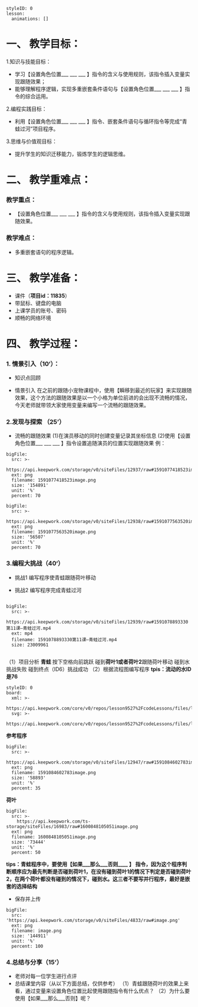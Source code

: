   
<style>
  .markdown-body hr {
    height: 1px;
  }
</style>





```@Lesson
styleID: 0
lesson:
  animations: []

```


# **一、	教学目标：**
1.知识与技能目标：
* 学习【设置角色位置___ ___ ___ 】指令的含义与使用规则，该指令插入变量实现跟随效果；
* 能够理解程序逻辑，实现多重嵌套条件语句与【设置角色位置___ ___ ___ 】指令的综合运用。

2.编程实践目标：
* 利用【设置角色位置___ ___ ___ 】指令、嵌套条件语句与循环指令等完成“青蛙过河”项目程序。

3.思维与价值观目标：
* 提升学生的知识迁移能力，锻炼学生的逻辑思维。

# **二、	教学重难点：**

### 教学重点：
* 【设置角色位置___ ___ ___ 】指令的含义与使用规则，该指令插入变量实现跟随效果。
### 教学难点：
* 多重嵌套语句的程序逻辑。

# **三、	教学准备：**
* 课件（**项目id：11835**）
* 带鼠标、键盘的电脑
* 上课学员的账号、密码
* 顺畅的网络环境



# **四、	教学过程：**
### **1.	情景引入（10‘）：**
* 知识点回顾
  
 * 情景引入
   在之前的跟随小宠物课程中，使用【瞬移到最近的玩家】来实现跟随效果，这个方法的跟随效果是以一个小格为单位前进的会出现不流畅的情况，今天老师就带领大家使用变量来编写一个流畅的跟随效果。

### **2.发现与探索	（25’）**
* 流畅的跟随效果
  (1)在演员移动的同时创建变量记录其坐标信息
  (2)使用【设置角色位置___ ___ ___ 】指令设置追随演员的位置实现跟随效果
  例：
  
 
```@BigFile
bigFile:
  src: >-
    https://api.keepwork.com/storage/v0/siteFiles/12937/raw#1591077418523image.png
  ext: png
  filename: 1591077418523image.png
  size: '154891'
  unit: '%'
  percent: 70

```

```@BigFile
bigFile:
  src: >-
    https://api.keepwork.com/storage/v0/siteFiles/12938/raw#1591077563520image.png
  ext: png
  filename: 1591077563520image.png
  size: '56507'
  unit: '%'
  percent: 70

```


### **3.编程大挑战（40‘）**
 
* 挑战1
   编写程序使青蛙跟随荷叶移动
   
  


* 挑战2
  编写程序完成青蛙过河
  
 
```@BigFile

bigFile:
  src: >-
    https://api.keepwork.com/storage/v0/siteFiles/12939/raw#1591078893330第11课—青蛙过河.mp4
  ext: mp4
  filename: 1591078893330第11课—青蛙过河.mp4
  size: 23009961
          
```
（1）项目分析
   **青蛙**
    按下空格向前跳跃
    碰到**荷叶1或者荷叶2**跟随荷叶移动
    碰到水挑战失败
    碰到终点（ID6）挑战成功
 （2）根据流程图编写程序
 **tpis：流动的水ID是76**
   
```@Board
styleID: 0
board:
  xml: >-
    https://api.keepwork.com/core/v0/repos/lesson9527%2FcodeLessons/files/lesson9527%2FcodeLessons%2F_config%2Fboard%2F%E9%9D%92%E8%9B%99%E8%BF%87%E6%B2%B31.xml
  svg: >-
    https://api.keepwork.com/core/v0/repos/lesson9527%2FcodeLessons/files/lesson9527%2FcodeLessons%2F_config%2Fboard%2F%E9%9D%92%E8%9B%99%E8%BF%87%E6%B2%B31.svg

```
**参考程序**
 
```@BigFile
bigFile:
  src: >-
    https://api.keepwork.com/storage/v0/siteFiles/12947/raw#1591084602783image.png
  ext: png
  filename: 1591084602783image.png
  size: '58893'
  unit: '%'
  percent: 35

```
**荷叶**
 
```@BigFile
bigFile:
  src: >-
    https://api.keepwork.com/ts-storage/siteFiles/16983/raw#1600848105051image.png
  ext: png
  filename: 1600848105051image.png
  size: '73444'
  unit: '%'
  percent: 50

```
**tips：青蛙程序中，要使用【如果___那么___否则____ 】 指令，因为这个程序判断顺序应为最先判断是否碰到荷叶1，在没有碰到荷叶1的情况下判定是否碰到荷叶2，在两个荷叶都没有碰到的情况下，碰到水。这三者不要写并行程序，最好是嵌套的选择结构**

* 保存并上传
 
```@BigFile
bigFile:
  src: 'https://api.keepwork.com/storage/v0/siteFiles/4833/raw#image.png'
  ext: png
  filename: image.png
  size: '144911'
  unit: '%'
  percent: 100

```




### **4.总结与分享（15‘）**
* 老师对每一位学生进行点评
* 总结课堂内容（从以下方面总结，仅供参考）
   （1）青蛙跟随荷叶的效果上来看，通过变量来设置角色位置比起使用跟随指令有什么优点？
    （2）为什么要使用【如果___那么___否则】呢？